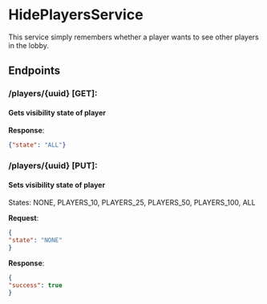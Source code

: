 # HidePlayersService
This service simply remembers whether a player wants to see other players in the lobby.

## Endpoints

### /players/{uuid} [GET]:
#### Gets visibility state of player

**Response**:
```json
{"state": "ALL"}
```

### /players/{uuid} [PUT]:
#### Sets visibility state of player
States: NONE, PLAYERS_10, PLAYERS_25, PLAYERS_50, PLAYERS_100, ALL


**Request**:
```json
{
"state": "NONE"
}
```

**Response**:
```json
{
"success": true
}
```
